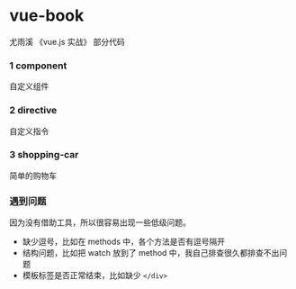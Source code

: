 # vue-book
尤雨溪 《vue.js 实战》 部分代码

### 1 component
自定义组件
### 2 directive
自定义指令
### 3 shopping-car
简单的购物车

### 遇到问题

因为没有借助工具，所以很容易出现一些低级问题。

- 缺少逗号，比如在 methods 中，各个方法是否有逗号隔开
- 结构问题，比如把 watch 放到了 method 中，我自己排查很久都排查不出问题
- 模板标签是否正常结束，比如缺少 `</div>`



